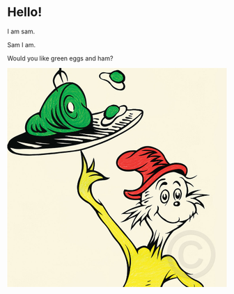# Hello!

I am sam.

Sam I am.

Would you like green eggs and ham?

![Green eggs and ham](greeneggsham.jpeg)
